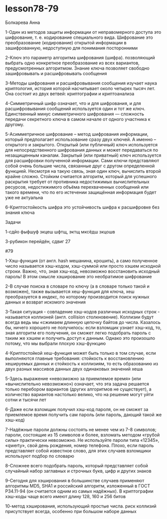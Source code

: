# lesson78-79
Болкарева Анна

1-Один из методов защиты информации от неправомерного доступа это шифрование, т. е. кодирование специального вида. Шифрование это преобразование (кодирование) открытой информации в зашифрованную, недоступную для понимания посторонними 

2-Ключ это параметр алгоритма шифрования (шифра). позволяющий выбрать одно конкретное преобразование из всех вариантов, предусмотренных алгоритмом. Знание ключа позволяет свободно зашифровывать и расшифровывать сообщения

3-Методы шифрования и расшифровывания сообщения изучает наука криптология, история которой насчитывает около четырех тысяч лет. Она состоит из двух ветвей: криптографии и криптоанализа

4-Симметричный шифр означает, что и для шифрования, и для расшифровывания сообщений используется один и тот же ключ. Единственный минус симметричного шифрования — сложность передачи секретного ключа в самом начале от одного участника к другому.

5-Асимметричное шифрование – метод шифрования информации, который предполагает использование сразу двух ключей. А именно – открытого и закрытого. Открытый (или публичный) ключ используется для непосредственного шифрования данных и может передаваться по незащищенным каналам. Закрытый (или приватный) ключ используется для расшифровки полученной информации. Сами ключи представляют собой очень большие числа, связанные друг с другом определенной функцией. Несмотря на такую связь, зная один ключ, вычислить второй крайне сложно. Стойким считается алгоритм, который для успешного раскрытия требует от противника недостижимых вычислительных ресурсов, недостижимого объёма перехваченных сообщений или такого времени, что по его истечении защищённая информация будет уже не актуальна

6-Криптостойкость шифра это устойчивость шифра к расшифровке без знания ключа

Задачи

1-сдйо фыфшуф зкцеш шфтщ, эктщ мксёдш зкцошв

3-рубикон перейдён, сдвиг 27

#79

1-Хэш-функция (от англ. hash мешанина, крошить), а само полученное число называется хэш-кодом, хэш-суммой или просто хэшем исходной строки. Важно, что, зная хэш-код, невозможно восстановить исходный пароль! В этом смысле хэширование это необратимое шифрование

2-В случае поиска в словаре по ключу (а в словаре только такой и возможен), также вызывается хеш-функция для ключа, хеш преобразуется в индекс, по которому производится поиск нужных данных и возврат искомого значения

3-Такая ситуация - совпадение хэш-кодов различных исходных строк - называется коллизней (англ. collision столкновение). Коллизии будут всегда ведь мы «сжимаем длинную цепочку байтов до числа. Казалось бы, ничего хорошего не получилось: если взломщик узнает хэш-код, то, зная алгоритм его получения, он сможет легко подобрать пароль с таким же хэшем и получить доступ к данным. Однако это произошло потому, что мы выбрали плохую хэш-функцию

4-Криптостойкой хеш-функция может быть только в том случае, если выполняются главные требования: стойкость к восстановлению хешируемых данных и стойкость к коллизиям, то есть образованию из двух разных массивов данных двух одинаковых значений хеша

5-Здесь выражение «невозможно за приемлемое время» (или «вычислительно невозможно») означает, что эта задача решается только перебором вариантов (других алгоритмов не существует), а количество вариантов настолько велико, что на решение могут уйти сотни и тысячи лет

6-Даже если взломщик получил хэш-код пароля, он не сможет за приемлемое время получить сам пароль (или пароль, дающий такой же хэш-код)

7-Надёжные пароли должны состоять не менее чем из 7-8 символов; пароли, состоящие из 15 символов и более, взломать методом «грубой силы» практически невозможно. Не используйте пароли типа «12345», «qwerty», свой день рождения, номер телефона. Плохо, если пароль представляет собой известное слово, для этих случаев взломщики используют подбор по словарю

8-Сложнее всего подобрать пароль, который представляет собой случайный набор заглавных и строчных букв, цифр и других знаков

9-Сегодня для хэширования в большинстве случаев применяют алгоритмы MD5, SHA1 и российский алгоритм, изложенный в ГОСТ Р34.11-94 (он считается одним из самых надёжных). В криптографии хэш-коды чаще всего имеют длину 128, 160 и 256 битов

10-метод хэширования, использующий простые числа. риск коллизий присутствует всегда, особенно при большом наборе данных
